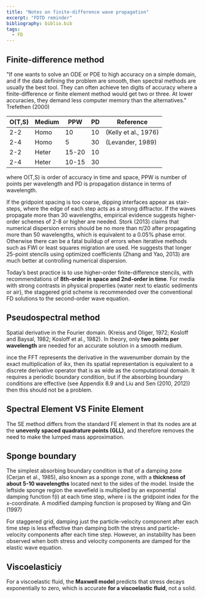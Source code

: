 ```yaml
---
title: "Notes on finite-difference wave propagation"
excerpt: "FDTD reminder"
bibliography: biblio.bib
tags:
  - FD
---
```

## Finite-difference method

"If one wants to solve an ODE or PDE to high accuracy on a simple domain, and if the data defining the problem are smooth, then spectral methods are usually the best tool. They can often achieve ten digits of accuracy where a finite-difference or finite element method would get two or three. At lower accuracies, they demand less computer memory than the alternatives." Trefethen (2000)

<!-- @trefethen2000spectral -->

| O(T,S) | Medium | PPW   | PD | Reference         |
|-----|--------|-------|----|----------------------|
| 2-2 | Homo   | 10    | 10 | (Kelly et al., 1976) |
| 2-4 | Homo   | 5     | 30 | (Levander, 1989)     |
| 2-2 | Heter  | 15-20 | 10 |                      |
| 2-4 | Heter  | 10-15 | 30 |                      |

where O(T,S) is order of accuracy in time and space,  PPW is number of points per wavelength and PD is propagation distance in terms of wavelength.

If the gridpoint spacing is too coarse, dipping interfaces appear as stair-steps, where the edge of each step acts as a strong diffractor. If the waves propagate more than 30 wavelengths, empirical evidence suggests higher-order schemes of 2-8 or higher are needed.  Stork (2013) claims that numerical dispersion errors should be no more than π/20 after propagating more than 50 wavelengths, which is equivalent to a 0.05% phase error. Otherwise there can be a fatal buildup of errors when iterative methods such as FWI or least squares migration are used. He suggests that longer 25-point stencils using optimized coefficients (Zhang and Yao, 2013) are much better at controlling numerical dispersion.

Today’s best practice is to use higher-order finite-difference stencils, with recommendations of __8th-order in space and 2nd-order in time__. For media with strong contrasts in physical properties (water next to elastic sediments or air), the staggered grid scheme is recommended over the conventional FD solutions to the second-order wave equation.

## Pseudospectral method

Spatial derivative in the Fourier domain. (Kreiss and Oliger, 1972; Kosloff and Baysal, 1982; Kosloff et al., 1982). In theory, only __two points per wavelength__ are needed for an accurate solution in a smooth medium.

ince the FFT represents the derivative in the wavenumber domain by the exact multiplication of ikx, then its spatial representation is equivalent to a discrete derivative operator that is as wide as the computational domain. It requires a periodic boundary condition, but if the absorbing boundary conditions are effective (see Appendix 8.9 and Liu and Sen (2010, 2012)) then this should not be a problem.

## Spectral Element VS Finite Element

The SE method differs from the standard FE element in that its nodes are at the __unevenly spaced quadrature points (GLL)__, and therefore removes the need to make the lumped mass approximation.

## Sponge boundary

The simplest absorbing boundary condition is that of a damping zone (Cerjan et al., 1985), also known as a sponge zone, with a __thickness of about 5-10 wavelengths__ located next to the sides of the model. Inside the leftside sponge region the wavefield is multiplied by an exponential damping function f(i) at each time step, where i is the gridpoint index for the x-coordinate. A modified damping function is proposed by Wang and Qin (1997)

For staggered grid, damping just the particle-velocity component after each time step is less effective than damping both the stress and particle-velocity components after each time step. However, an instability has been observed when both stress and velocity components are damped for the elastic wave equation.

## Viscoelasticiy

For a viscoelastic fluid, the __Maxwell model__ predicts that stress decays exponentially to zero, which is accurate __for a viscoelastic fluid__, not a solid.